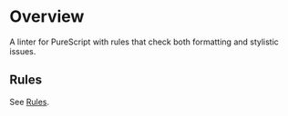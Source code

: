 # Overview

A linter for PureScript with rules that check both formatting and stylistic issues.

## Rules

See [Rules](Rules.md).
